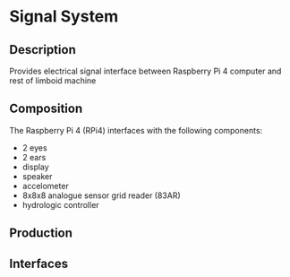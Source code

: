 # Signal System

## Description

Provides electrical signal interface between Raspberry Pi 4 computer and rest of limboid machine

## Composition

The Raspberry Pi 4 (RPi4) interfaces with the following components:
- 2 eyes
- 2 ears
- display
- speaker
- accelometer
- 8x8x8 analogue sensor grid reader (83AR)
- hydrologic controller

## Production

## Interfaces